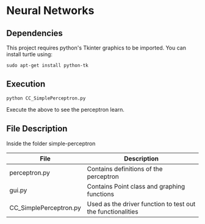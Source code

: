 # Neural Networks

## Dependencies

This project requires python's Tkinter graphics to be imported. You can install turtle using:	

	sudo apt-get install python-tk

## Execution
	python CC_SimplePerceptron.py

Execute the above to see the perceptron learn.

## File Description

Inside the folder simple-perceptron

|File     				|Description 						    					|
|-----------------------|-----------------------------------------------------------|
|perceptron.py 			|Contains definitions of the perceptron                     |
|gui.py   				|Contains Point class and graphing functions                |
|CC_SimplePerceptron.py	|Used as the driver function to test out the functionalities|
